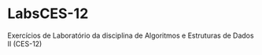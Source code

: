 # LabsCES-12
Exercícios de Laboratório da disciplina de Algoritmos e Estruturas de Dados II (CES-12)
